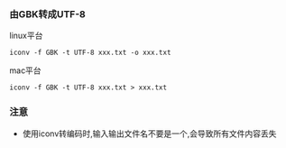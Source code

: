 ### 由GBK转成UTF-8
linux平台
```
iconv -f GBK -t UTF-8 xxx.txt -o xxx.txt
```

mac平台
```
iconv -f GBK -t UTF-8 xxx.txt > xxx.txt
```

### 注意
* 使用iconv转编码时,输入输出文件名不要是一个,会导致所有文件内容丢失